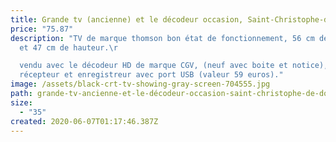 ```yaml
---
title: Grande tv (ancienne) et le décodeur occasion, Saint-Christophe-de-Double
price: "75.87"
description: "TV de marque thomson bon état de fonctionnement, 56 cm de longueur
  et 47 cm de hauteur.\r

  vendu avec le décodeur HD de marque CGV, (neuf avec boite et notice), fait
  récepteur et enregistreur avec port USB (valeur 59 euros)."
image: /assets/black-crt-tv-showing-gray-screen-704555.jpg
path: grande-tv-ancienne-et-le-décodeur-occasion-saint-christophe-de-double
size:
  - "35"
created: 2020-06-07T01:17:46.387Z
---
```

